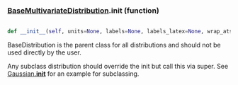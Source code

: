 ### [BaseMultivariateDistribution](BaseMultivariateDistribution.md).__init__ (function)


```py

def __init__(self, units=None, labels=None, labels_latex=None, wrap_ats=None, *args, **kwargs)

```



BaseDistribution is the parent class for all distributions and should
not be used directly by the user.

Any subclass distribution should override the init but call this via
super.  See [Gaussian.__init__](Gaussian.__init__.md) for an example for subclassing.

